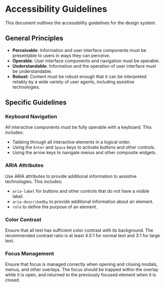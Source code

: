 # Accessibility Guidelines

This document outlines the accessibility guidelines for the design system.

## General Principles

-   **Perceivable**: Information and user interface components must be presentable to users in ways they can perceive.
-   **Operable**: User interface components and navigation must be operable.
-   **Understandable**: Information and the operation of user interface must be understandable.
-   **Robust**: Content must be robust enough that it can be interpreted reliably by a wide variety of user agents, including assistive technologies.

## Specific Guidelines

### Keyboard Navigation

All interactive components must be fully operable with a keyboard. This includes:

-   Tabbing through all interactive elements in a logical order.
-   Using the `Enter` and `Space` keys to activate buttons and other controls.
-   Using the arrow keys to navigate menus and other composite widgets.

### ARIA Attributes

Use ARIA attributes to provide additional information to assistive technologies. This includes:

-   `aria-label` for buttons and other controls that do not have a visible label.
-   `aria-describedby` to provide additional information about an element.
-   `role` to define the purpose of an element.

### Color Contrast

Ensure that all text has sufficient color contrast with its background. The recommended contrast ratio is at least 4.5:1 for normal text and 3:1 for large text.

### Focus Management

Ensure that focus is managed correctly when opening and closing modals, menus, and other overlays. The focus should be trapped within the overlay while it is open, and returned to the previously focused element when it is closed.
